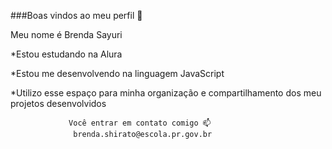 ###Boas vindos ao meu perfil 💙

Meu nome é Brenda Sayuri


*Estou estudando na Alura

*Estou me desenvolvendo na linguagem JavaScript

*Utilizo esse espaço para minha organização e compartilhamento dos meu projetos desenvolvidos


                 Você entrar em contato comigo 📫
                  brenda.shirato@escola.pr.gov.br
